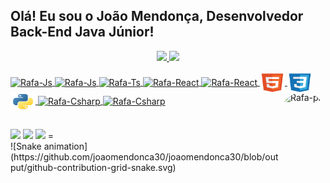 ## Olá! Eu sou o João Mendonça, Desenvolvedor Back-End Java Júnior!
<div align="center">
  <a href="https://github.com/joaomendonca30">
  <img height="180em" src="https://github-readme-stats.vercel.app/api?username=joaomendonca30&show_icons=true&theme=dark&include_all_commits=true&count_private=true"/>
  <img height="180em" src="https://github-readme-stats.vercel.app/api/top-langs/?username=joaomendonca30&layout=compact&langs_count=7&theme=dark"/>
</div>

<div style="display: inline_block"><br>

   <img align="center" alt="Rafa-Js" height="40" width="50" src="https://cdn.jsdelivr.net/gh/devicons/devicon/icons/java/java-original.svg">
  <img align="center" alt="Rafa-Js" height="30" width="40" src="https://cdn.jsdelivr.net/gh/devicons/devicon/icons/spring/spring-original.svg">
  <img align="center" alt="Rafa-Ts" height="30" width="40" src="https://cdn.jsdelivr.net/gh/devicons/devicon/icons/postgresql/postgresql-original.svg">
   <img align="center" alt="Rafa-React" height="30" width="40" src="https://cdn.jsdelivr.net/gh/devicons/devicon/icons/mysql/mysql-original.svg">
  <img align="center" alt="Rafa-React" height="30" width="40" src="https://cdn.jsdelivr.net/gh/devicons/devicon/icons/jenkins/jenkins-original.svg">
  <img align="center" alt="Rafa-HTML" height="30" width="40" src="https://raw.githubusercontent.com/devicons/devicon/master/icons/html5/html5-original.svg">
  <img align="center" alt="Rafa-CSS" height="30" width="40" src="https://raw.githubusercontent.com/devicons/devicon/master/icons/css3/css3-original.svg">
  <img align="center" alt="Rafa-Python" height="30" width="40" src="https://raw.githubusercontent.com/devicons/devicon/master/icons/python/python-original.svg">
  <img align="center" alt="Rafa-Csharp" height="30" width="40" src="https://cdn.jsdelivr.net/gh/devicons/devicon/icons/mongodb/mongodb-original.svg">
  <img align="center" alt="Rafa-Csharp" height="30" width="40" src="https://cdn.jsdelivr.net/gh/devicons/devicon/icons/apachekafka/apachekafka-original.svg">
  <img align="right" alt="Rafa-pic" height="150" style="border-radius:50px;" src="https://media.discordapp.net/attachments/639956127056134178/890373478988013628/Publicacoes_Instagram_1_1.png?width=676&height=676">
</div>
  
  ##
 
<div>
  <a href="https://instagram.com/joaoomendonca_" target="_blank"><img src="https://img.shields.io/badge/-Instagram-%23E4405F?style=for-the-badge&logo=instagram&logoColor=white" target="_blank"></a>
  <a href = "mailto:joaoom2001@gmail.com"><img src="https://img.shields.io/badge/Gmail-D14836?style=for-the-badge&logo=gmail&logoColor=white" target="_blank"></a>
  <a href="https://www.linkedin.com/in/jo%C3%A3ovitormendon%C3%A7a/" target="_blank"><img src="https://img.shields.io/badge/-LinkedIn-%230077B5?style=for-the-badge&logo=linkedin&logoColor=white" target="_blank"></a> =
</div>
![Snake animation](https://github.com/joaomendonca30/joaomendonca30/blob/output/github-contribution-grid-snake.svg)
